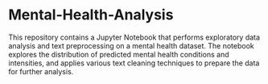 # Mental-Health-Analysis
This repository contains a Jupyter Notebook that performs exploratory data analysis and text preprocessing on a mental health dataset. The notebook explores the distribution of predicted mental health conditions and intensities, and applies various text cleaning techniques to prepare the data for further analysis.
